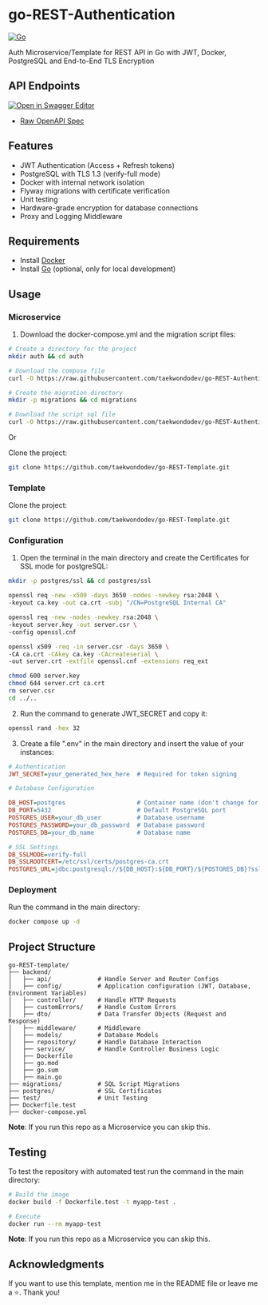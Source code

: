 # go-REST-Authentication
[![Go](https://img.shields.io/badge/Go-1.24.1+-00ADD8?logo=go)](https://golang.org)

Auth Microservice/Template for REST API in Go with JWT, Docker, PostgreSQL and End-to-End TLS Encryption

## API Endpoints

[![Open in Swagger Editor](https://img.shields.io/badge/Swagger-Editor-%23Clojure?style=for-the-badge&logo=swagger)](https://editor.swagger.io/?url=https://raw.githubusercontent.com/taekwondodev/go-REST-Authentication/master/backend/api/openapi.yaml)

- [Raw OpenAPI Spec](./backend/api/openapi.yaml)

## Features
- JWT Authentication (Access + Refresh tokens)
- PostgreSQL with TLS 1.3 (verify-full mode)  
- Docker with internal network isolation 
- Flyway migrations with certificate verification  
- Unit testing  
- Hardware-grade encryption for database connections
- Proxy and Logging Middleware

## Requirements

- Install [Docker](https://docs.docker.com/engine/install/)
- Install [Go](https://go.dev/dl/) (optional, only for local development)

## Usage

### Microservice

1. Download the docker-compose.yml and the migration script files:
  ```bash
  # Create a directory for the project
  mkdir auth && cd auth

  # Download the compose file
  curl -O https://raw.githubusercontent.com/taekwondodev/go-REST-Authentication/microservice/docker-compose.yml

  # Create the migration directory
  mkdir -p migrations && cd migrations

  # Download the script sql file
  curl -O https://raw.githubusercontent.com/taekwondodev/go-REST-Authentication/microservice/migrations/V1__Create_User_table.sql
  ```
  Or

  Clone the project:
   
  ```bash
  git clone https://github.com/taekwondodev/go-REST-Template.git
  ```

### Template

  Clone the project:

  ```bash
  git clone https://github.com/taekwondodev/go-REST-Template.git
  ```

### Configuration
1. Open the terminal in the main directory and create the Certificates for SSL mode for postgreSQL:

  ```bash
  mkdir -p postgres/ssl && cd postgres/ssl

  openssl req -new -x509 -days 3650 -nodes -newkey rsa:2048 \
  -keyout ca.key -out ca.crt -subj "/CN=PostgreSQL Internal CA"

  openssl req -new -nodes -newkey rsa:2048 \
  -keyout server.key -out server.csr \
  -config openssl.cnf

  openssl x509 -req -in server.csr -days 3650 \
  -CA ca.crt -CAkey ca.key -CAcreateserial \
  -out server.crt -extfile openssl.cnf -extensions req_ext

  chmod 600 server.key
  chmod 644 server.crt ca.crt
  rm server.csr
  cd ../..
  ```
2. Run the command to generate JWT_SECRET and copy it:

  ```bash
  openssl rand -hex 32
  ```
3. Create a file ".env" in the main directory and insert the value of your instances:
   
  ```ini
  # Authentication
  JWT_SECRET=your_generated_hex_here  # Required for token signing

  # Database Configuration

  DB_HOST=postgres                    # Container name (don't change for compose)
  DB_PORT=5432                        # Default PostgreSQL port
  POSTGRES_USER=your_db_user          # Database username
  POSTGRES_PASSWORD=your_db_password  # Database password
  POSTGRES_DB=your_db_name            # Database name

  # SSL Settings 
  DB_SSLMODE=verify-full
  DB_SSLROOTCERT=/etc/ssl/certs/postgres-ca.crt              
  POSTGRES_URL=jdbc:postgresql://${DB_HOST}:${DB_PORT}/${POSTGRES_DB}?sslmode=verify-full&sslrootcert=/flyway/conf/ca.crt
  ```

### Deployment

Run the command in the main directory:
   
  ```bash
  docker compose up -d
  ```

## Project Structure

```
go-REST-template/
├── backend/
│   ├── api/             # Handle Server and Router Configs
│   ├── config/          # Application configuration (JWT, Database, Environment Variables)
│   ├── controller/      # Handle HTTP Requests
│   ├── customErrors/    # Handle Custom Errors
│   ├── dto/             # Data Transfer Objects (Request and Response)
│   ├── middleware/      # Middleware
│   ├── models/          # Database Models
│   ├── repository/      # Handle Database Interaction
│   ├── service/         # Handle Controller Business Logic
│   ├── Dockerfile       
│   ├── go.mod           
│   ├── go.sum           
│   ├── main.go  
├── migrations/          # SQL Script Migrations
├── postgres/            # SSL Certificates  
├── test/                # Unit Testing    
├── Dockerfile.test        
├── docker-compose.yml   
```

**Note**: If you run this repo as a Microservice you can skip this.

## Testing

To test the repository with automated test run the command in the main directory:

```bash
# Build the image
docker build -f Dockerfile.test -t myapp-test .

# Execute
docker run --rm myapp-test
```

**Note**: If you run this repo as a Microservice you can skip this.

## Acknowledgments

If you want to use this template, mention me in the README file or leave me a ⭐. Thank you!
